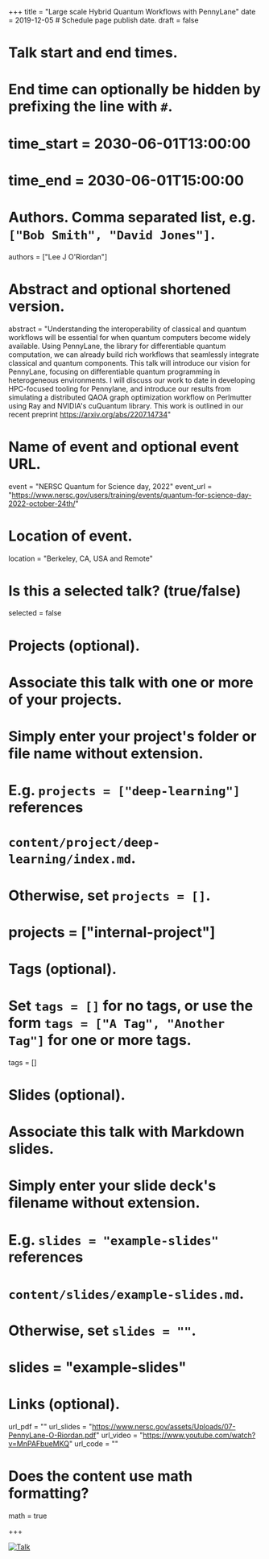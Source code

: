 +++
title = "Large scale Hybrid Quantum Workflows with PennyLane"
date = 2019-12-05  # Schedule page publish date.
draft = false

# Talk start and end times.
#   End time can optionally be hidden by prefixing the line with `#`.
# time_start = 2030-06-01T13:00:00
# time_end = 2030-06-01T15:00:00

# Authors. Comma separated list, e.g. `["Bob Smith", "David Jones"]`.
authors = ["Lee J O'Riordan"]

# Abstract and optional shortened version.
abstract = "Understanding the interoperability of classical and quantum workflows will be essential for when quantum computers become widely available. Using PennyLane, the library for differentiable quantum computation, we can already build rich workflows that seamlessly integrate classical and quantum components. This talk will introduce our vision for PennyLane, focusing on differentiable quantum programming in heterogeneous environments. I will discuss our work to date in developing HPC-focused tooling for Pennylane, and introduce our results from simulating a distributed QAOA graph optimization workflow on Perlmutter using Ray and NVIDIA's cuQuantum library. This work is outlined in our recent preprint https://arxiv.org/abs/2207.14734"

# Name of event and optional event URL.
event = "NERSC Quantum for Science day, 2022"
event_url = "https://www.nersc.gov/users/training/events/quantum-for-science-day-2022-october-24th/"

# Location of event.
location = "Berkeley, CA, USA and Remote"

# Is this a selected talk? (true/false)
selected = false

# Projects (optional).
#   Associate this talk with one or more of your projects.
#   Simply enter your project's folder or file name without extension.
#   E.g. `projects = ["deep-learning"]` references 
#   `content/project/deep-learning/index.md`.
#   Otherwise, set `projects = []`.
# projects = ["internal-project"]

# Tags (optional).
#   Set `tags = []` for no tags, or use the form `tags = ["A Tag", "Another Tag"]` for one or more tags.
tags = []

# Slides (optional).
#   Associate this talk with Markdown slides.
#   Simply enter your slide deck's filename without extension.
#   E.g. `slides = "example-slides"` references 
#   `content/slides/example-slides.md`.
#   Otherwise, set `slides = ""`.
# slides = "example-slides"

# Links (optional).
url_pdf = ""
url_slides = "https://www.nersc.gov/assets/Uploads/07-PennyLane-O-Riordan.pdf"
url_video = "https://www.youtube.com/watch?v=MnPAFbueMKQ"
url_code = ""

# Does the content use math formatting?
math = true

+++

[![Talk](https://img.youtube.com/vi/MnPAFbueMKQ/0.jpg)](https://www.youtube.com/watch?v=MnPAFbueMKQ "QCUT") 
